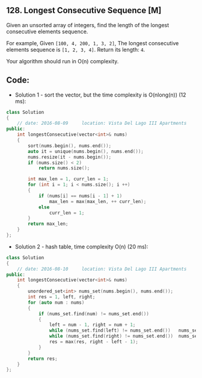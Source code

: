 ## 128. Longest Consecutive Sequence [M]
Given an unsorted array of integers, find the length of the longest consecutive elements sequence.

For example,
Given `[100, 4, 200, 1, 3, 2]`,
The longest consecutive elements sequence is `[1, 2, 3, 4]`. Return its length: `4`.

Your algorithm should run in O(n) complexity.

## Code:
- Solution 1 - sort the vector, but the time complexity is O(nlong(n)) (12 ms):
```c++
class Solution 
{
    // date: 2016-08-09     location: Vista Del Lago III Apartments
public:
    int longestConsecutive(vector<int>& nums) 
    {
        sort(nums.begin(), nums.end());
        auto it = unique(nums.begin(), nums.end());
        nums.resize(it - nums.begin());
        if (nums.size() < 2)    
            return nums.size();

        int max_len = 1, curr_len = 1;
        for (int i = 1; i < nums.size(); i ++)
        {
            if (nums[i] == nums[i - 1] + 1)
                max_len = max(max_len, ++ curr_len);
            else
                curr_len = 1;
        }
        return max_len;
    }
};
```

- Solution 2 - hash table, time complexity O(n) (20 ms):
```c++
class Solution 
{
    // date: 2016-08-10     location: Vista Del Lago III Apartments
public:
    int longestConsecutive(vector<int>& nums) 
    {
        unordered_set<int> nums_set(nums.begin(), nums.end());
        int res = 1, left, right;
        for (auto num : nums)
        {
            if (nums_set.find(num) != nums_set.end())
            {
                left = num - 1, right = num + 1;
                while (nums_set.find(left) != nums_set.end())   nums_set.erase(left --);
                while (nums_set.find(right) != nums_set.end())  nums_set.erase(right ++);
                res = max(res, right - left - 1);
            }
        }
        return res;
    }
};
```
